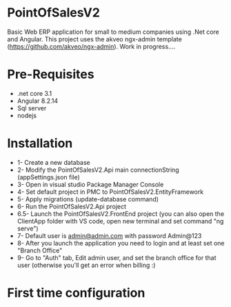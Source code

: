# PointOfSalesV2
Basic Web ERP application for small to medium companies using .Net core and Angular. This project uses the akveo ngx-admin template (https://github.com/akveo/ngx-admin). Work in progress....

# Pre-Requisites
- .net core 3.1
- Angular 8.2.14
- Sql server
- nodejs 

# Installation
- 1- Create a new database
- 2- Modify the PointOfSalesV2.Api main connectionString (appSettings.json file)
- 3- Open in visual studio Package Manager Console
- 4- Set default project in PMC to PointOfSalesV2.EntityFramework
- 5- Apply migrations (update-database command)
- 6- Run the PointOfSalesV2.Api project
- 6.5- Launch the PointOfSalesV2.FrontEnd project (you can also open the ClientApp folder with VS code, open new terminal and set command "ng serve")
- 7- Default user is admin@admin.com with password Admin@123
- 8- After you launch the application you need to login and at least set one "Branch Office"
- 9- Go to "Auth" tab, Edit admin user, and set the branch office for that user (otherwise you'll get an error when billing :)

# First time configuration

